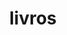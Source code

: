 ---
layout: post
title: "livros"
img: "/img/blog/intercourse.webp"
day: "2024-04-03"
text: "
esse ano, não sei exatamente por qual motivo, comecei a ler livros por vontade própria?<br>
sentimento estranho . . .<br><br>
semana passada li No Longer Human do Osamu Dazai (pensei pensamentos . . .) e agora estou lendo Intercourse da Andrea Dworkin (pensando MUITOS pensamentos .. .)<br>
esse segundo quero muito continuar lendo talvez eu coloque alguns dos meus pensamentos pensados aqui.<br><br>
aliassss por algum motivo so tenho depressao nos finais de semana hoje é quarta e estou relativamente normal (acho q eh culpa do trabalho alienacao etc etc)
"
---